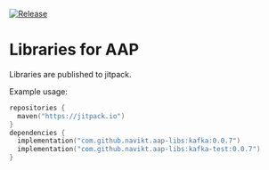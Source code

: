 [![Release](https://jitpack.io/v/com.github.navikt/aap-libs.svg)](https://jitpack.io/#com.github.navikt/aap-libs)

# Libraries for AAP
Libraries are published to jitpack.

Example usage: 
```kotlin
repositories {
  maven("https://jitpack.io")
}
dependencies {
  implementation("com.github.navikt.aap-libs:kafka:0.0.7")
  implementation("com.github.navikt.aap-libs:kafka-test:0.0.7")
}
```
